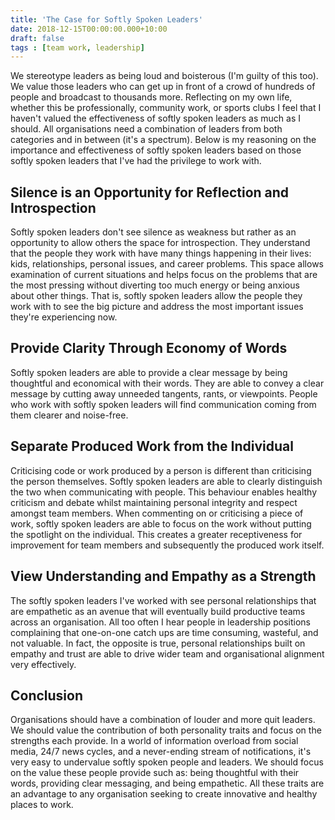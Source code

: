```yaml
---
title: 'The Case for Softly Spoken Leaders'
date: 2018-12-15T00:00:00.000+10:00
draft: false
tags : [team work, leadership]
---
```

We stereotype leaders as being loud and boisterous (I'm guilty of this too). We value those leaders who can get up in front of a crowd of hundreds of people and broadcast to thousands more. Reflecting on my own life, whether this be professionally, community work, or sports clubs I feel that I haven't valued the effectiveness of softly spoken leaders as much as I should. All organisations need a combination of leaders from both categories and in between (it's a spectrum). Below is my reasoning on the importance and effectiveness of softly spoken leaders based on those softly spoken leaders that I've had the privilege to work with.

## Silence is an Opportunity for Reflection and Introspection
Softly spoken leaders don't see silence as weakness but rather as an opportunity to allow others the space for introspection. They understand that the people they work with have many things happening in their lives: kids, relationships, personal issues, and career problems. This space allows examination of current situations and helps focus on the problems that are the most pressing without diverting too much energy or being anxious about other things. That is, softly spoken leaders allow the people they work with to see the big picture and address the most important issues they're experiencing now.

## Provide Clarity Through Economy of Words
Softly spoken leaders are able to provide a clear message by being thoughtful and economical with their words. They are able to convey a clear message by cutting away unneeded tangents, rants, or viewpoints. People who work with softly spoken leaders will find communication coming from them clearer and noise-free.

## Separate Produced Work from the Individual
Criticising code or work produced by a person is different than criticising the person themselves. Softly spoken leaders are able to clearly distinguish the two when communicating with people. This behaviour enables healthy criticism and debate whilst maintaining personal integrity and respect amongst team members. When commenting on or criticising a piece of work, softly spoken leaders are able to focus on the work without putting the spotlight on the individual. This creates a greater receptiveness for improvement for team members and subsequently the produced work itself.

## View Understanding and Empathy as a Strength
The softly spoken leaders I've worked with see personal relationships that are empathetic as an avenue that will eventually build productive teams across an organisation. All too often I hear people in leadership positions complaining that one-on-one catch ups are time consuming, wasteful, and not valuable. In fact, the opposite is true, personal relationships built on empathy and trust are able to drive wider team and organisational alignment very effectively.

## Conclusion
Organisations should have a combination of louder and more quit leaders. We should value the contribution of both personality traits and focus on the strengths each provide. In a world of information overload from social media, 24/7 news cycles, and a never-ending stream of notifications, it's very easy to undervalue softly spoken people and leaders. We should focus on the value these people provide such as: being thoughtful with their words, providing clear messaging, and being empathetic. All these traits are an advantage to any organisation seeking to create innovative and healthy places to work.
